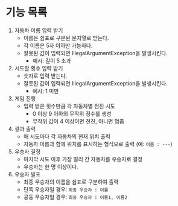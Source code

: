 # 기능 목록

1. 자동차 이름 입력 받기
    - 이름은 쉼표로 구분된 문자열로 받는다.
    - 각 이름은 5자 이하만 가능하다.
    - 잘못된 값이 입력되면 IllegalArgumentException을 발생시킨다.
        - 예시: 길이 5 초과
2. 시도할 횟수 입력 받기
    - 숫자로 입력 받는다.
    - 잘못된 값이 입력되면 IllegalArgumentException을 발생시킨다.
        - 예시: 1 미만
3. 게임 진행
    - 입력 받은 횟수만큼 각 자동차별 전진 시도
        - 0 이상 9 이하의 무작위 정수를 생성
        - 무작위 값이 4 이상이면 전진, 아니면 멈춤
4. 결과 출력
    - 매 시도마다 각 자동차의 현재 위치 출력
    - 자동차 이름과 함께 위치를 표시하는 형식으로 출력 (예: `이름 : ---`)
5. 우승자 결정
    - 마지막 시도 이후 가장 멀리 간 자동차를 우승자로 결정
    - 우승자는 한 명 이상이다.
6. 우승자 발표
    - 최종 우승자의 이름을 쉼표로 구분하여 출력
    - 단독 우승자일 경우: `최종 우승자 : 이름`
    - 공동 우승자일 경우: `최종 우승자 : 이름1, 이름2`
